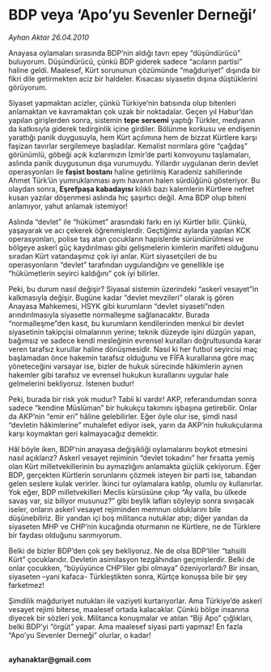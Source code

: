 # BDP veya ‘Apo’yu Sevenler Derneği’

*Ayhan Aktar 26.04.2010*

<div class="yazi"><p>Anayasa oylamaları sırasında BDP’nin aldığı tavrı epey “düşündürücü” buluyorum. Düşündürücü, çünkü BDP giderek sadece “acıların partisi” haline geldi. Maalesef, Kürt sorununun çözümünde “mağduriyet” dışında bir fikri dile getirmekten aciz bir haldeler. Kısacası siyasetin dışına düştüklerini görüyorum. </p>
<p>Siyaset yapmaktan acizler, çünkü Türkiye’nin batısında olup bitenleri anlamaktan ve kavramaktan çok uzak bir noktadalar. Geçen yıl Habur’dan yapılan girişlerden sonra, sistemin <b>tepe sersemi</b> yaptığı Türkler, medyanın da katkısıyla giderek tedirginlik içine girdiler. Bölünme korkusu ve endişenin yarattığı panik duygusuyla, hem Kürt açılımına hem de bizzat Kürtlere karşı faşizan tavırlar sergilemeye başladılar. Kemalist normlara göre “çağdaş” görünümlü, göbeği açık kızlarımızın İzmir’de parti konvoyunu taşlamaları, aslında panik duygusunun dışa vurumuydu. Yıllardır uygulanan derin devlet operasyonları ile <b>faşist bostanı</b> haline getirilmiş Karadeniz sahillerinde Ahmet Türk’ün yumruklanması aynı havanın halen sürdüğünü gösteriyor. Bu olaydan sonra, <b>Eşrefpaşa kabadayısı</b> kılıklı bazı kalemlerin Kürtlere nefret kusan yazılar döşenmesi aslında hiç şaşırtıcı değil. Ama BDP olup biteni anlamıyor, yahut anlamak istemiyor!</p>
<p>Aslında “devlet” ile “hükümet” arasındaki farkı en iyi Kürtler bilir. Çünkü, yaşayarak ve acı çekerek öğrenmişlerdir. Geçtiğimiz aylarda yapılan KCK operasyonları, polise taş atan çocukların hapislerde süründürülmesi ve bölgeye askerî güç kaydırılması gibi gelişmelerin kimlerin marifeti olduğunu sıradan Kürt vatandaşımız çok iyi anlar. Kürt siyasetçileri de bu operasyonların “devlet” tarafından uygulandığını ve genellikle işe “hükümetlerin seyirci kaldığını” çok iyi bilirler.</p>
<p>Peki, bu durum nasıl değişir? Siyasal sistemin üzerindeki “askerî vesayet”in kalkmasıyla değişir. Bugüne kadar “devlet mevzileri” olarak iş gören Anayasa Mahkemesi, HSYK gibi kurumların “devlet siyaseti”nden arındırılmasıyla siyasette normalleşme sağlanacaktır. Burada “normalleşme”den kasıt, bu kurumların kendilerinden menkul bir devlet siyasetinin takipçisi olmalarının yerine; teknik düzeyde işini düzgün yapan, bağımsız ve sadece kendi mesleğinin evrensel kuralları doğrultusunda karar veren tarafsız kurullar haline dönüşmesidir. Nasıl ki her futbol seyircisi maç başlamadan önce hakemin tarafsız olduğunu ve FİFA kurallarına göre maç yöneteceğini varsayar ise, bizler de hukuk sürecinde hâkimlerin aynen hakemler gibi tarafsız ve evrensel hukukun kurallarını uygular hale gelmelerini bekliyoruz. İstenen budur! </p>
<p>Peki, burada bir risk yok mudur? Tabii ki vardır! AKP, referandumdan sonra sadece “kendine Müslüman” bir hukukçu takımını işbaşına getirebilir. Onlar da AKP’nin “emir eri” hâline gelebilirler. Eğer öyle olur ise, şimdi nasıl “devletin hâkimlerine” muhalefet ediyor isek, yarın da AKP’nin hukukçularına karşı koymaktan geri kalmayacağız demektir. </p>
<p>Hâl böyle iken, BDP’nin anayasa değişikliği oylamalarını boykot etmesini nasıl açıklarız? Askerî vesayet rejiminin “devlet tokadını” her fırsatta yemiş olan Kürt milletvekillerinin bu aymazlığını anlamakta güçlük çekiyorum. Eğer BDP, gerçekten Kürtlerin sorunlarını çözmek isteyen bir parti ise, tabandan gelen seslere kulak verirler. İkinci tur oylamalara katılıp, olumlu oy kullanırlar. Yok eğer, BDP milletvekilleri Meclis kürsüsüne çıkıp “Ay valla, bu ülkede savaş var, siz biliyor musunuz?” gibi beylik lafları söyleyip sonra sıvışacak iseler, onların askerî vesayet rejiminden memnun olduklarını bile düşünebiliriz. Bir yandan içi boş militanca nutuklar atıp; diğer yandan da siyaseten MHP ve CHP’nin kucağında oturmanın ne Kürtlere, ne de Türklere bir faydası olduğunu sanmıyorum.</p>
<p>Belki de bizler BDP’den çok şey bekliyoruz. Ne de olsa BDP’liler “tahsilli Kürt” çocuklarıdır. Devletin asimilasyon tezgâhından geçmişlerdir. Belki de onlar çocukken, “büyüyünce CHP’liler gibi olmaya” özeniyorlardı? Bir insan, siyaseten –yani kafaca- Türkleştikten sonra, Kürtçe konuşsa bile bir şey farketmez!</p>
<p>Şimdilik mağduriyet nutukları ile vaziyeti kurtarıyorlar. Ama Türkiye’de askerî vesayet rejimi biterse, maalesef ortada kalacaklar. Çünkü bölge insanına diyecek bir sözleri yok. Militanca konuşmalar ve atılan “Biji Apo” çığlıkları, belki BDP’yi “örgüt” yapar. Ama maalesef siyasi parti yapmaz! En fazla “Apo’yu Sevenler Derneği” olurlar, o kadar!</p>
<p><b><br/>ayhanaktar@gmail.com</b></p>
</div>
